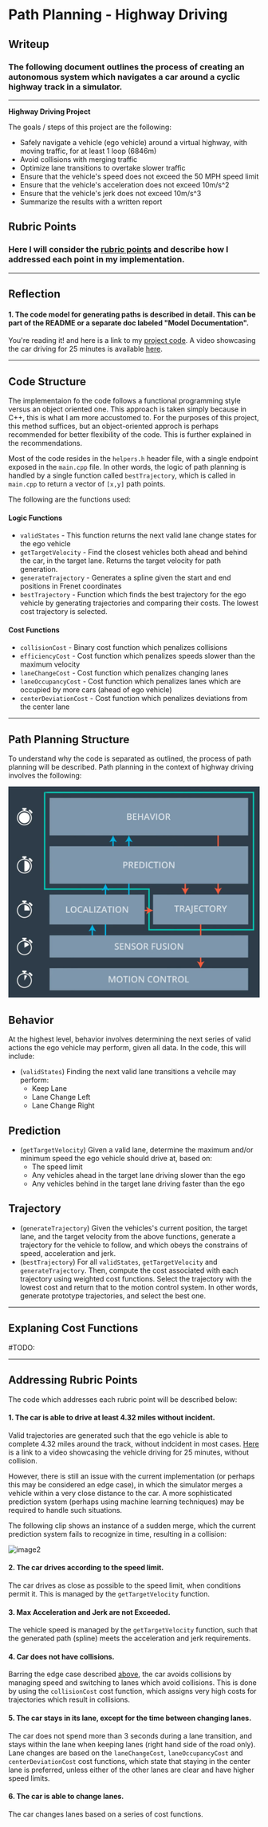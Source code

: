 # **Path Planning - Highway Driving** 

## Writeup

### The following document outlines the process of creating an autonomous system which navigates a car around a cyclic highway track in a simulator.

---

**Highway Driving Project**

The goals / steps of this project are the following:
* Safely navigate a vehicle (ego vehicle) around a virtual highway, with moving traffic, for at least 1 loop (6846m)
* Avoid collisions with merging traffic
* Optimize lane transitions to overtake slower traffic
* Ensure that the vehicle's speed does not exceed the 50 MPH speed limit
* Ensure that the vehicle's acceleration does not exceed 10m/s^2
* Ensure that the vehicle's jerk does not exceed 10m/s^3
* Summarize the results with a written report


[//]: # (Image References)

[image1]: ./images/path_planning_flowchart.png "Path Planning Flowchart"
[image2]: ./images/collision.gif "Collision Example"
[image3]: ./examples/random_noise.jpg "Random Noise"
[image4]: ./examples/placeholder.png "Traffic Sign 1"
[image5]: ./examples/placeholder.png "Traffic Sign 2"
[image6]: ./examples/placeholder.png "Traffic Sign 3"
[image7]: ./examples/placeholder.png "Traffic Sign 4"
[image8]: ./examples/placeholder.png "Traffic Sign 5"

## Rubric Points
### Here I will consider the [rubric points](https://review.udacity.com/#!/rubrics/1971/view) and describe how I addressed each point in my implementation.  

---
## Reflection

#### 1. The code model for generating paths is described in detail. This can be part of the README or a separate doc labeled "Model Documentation".

You're reading it! and here is a link to my [project code](https://github.com/rezarajan/sdc-path-planning.git). A video showcasing the car driving for 25 minutes is available [here](https://youtu.be/lzqQZv1BSao).

---

## Code Structure

The implementaion fo the code follows a functional programming style versus an object oriented one. This approach is taken simply because in C++, this is what I am more accustomed to. For the purposes of this project, this method suffices, but an object-oriented approch is perhaps recommended for better flexibility of the code. This is further explained in the recommendations.

Most of the code resides in the `helpers.h` header file, with a single endpoint exposed in the `main.cpp` file. In other words, the logic of path planning is handled by a single function called `bestTrajectory`, which is called in `main.cpp` to return a vector of `[x,y]` path points.

The following are the functions used:

#### Logic Functions
* `validStates` - This function returns the next valid lane change states for the ego vehicle
* `getTargetVelocity` - Find the closest vehicles both ahead and behind the car, in the target lane. Returns the target velocity for path generation.
* `generateTrajectory` - Generates a spline given the start and end positions in Frenet coordinates
* `bestTrajectory` - Function which finds the best trajectory for the ego vehicle by generating trajectories and comparing their costs. The lowest cost trajectory is selected.

#### Cost Functions
* `collisionCost` - Binary cost function which penalizes collisions
* `efficiencyCost` - Cost function which penalizes speeds slower than the maximum velocity
* `laneChangeCost` - Cost function which penalizes changing lanes
* `laneOccupancyCost` - Cost function which penalizes lanes which are occupied by more cars (ahead of ego vehicle)
* `centerDeviationCost` - Cost function which penalizes deviations from the center lane

---

## Path Planning Structure

To understand why the code is separated as outlined, the process of path planning will be described. Path planning in the context of highway driving involves the following:

![image1]

## Behavior

At the highest level, behavior involves determining the next series of valid actions the ego vehicle may perform, given all data. In the code, this will include:
* (`validStates`) Finding the next valid lane transitions a vehcile may perform:
  * Keep Lane
  * Lane Change Left
  * Lane Change Right

## Prediction
* (`getTargetVelocity`) Given a valid lane, determine the maximum and/or minimum speed the ego vehicle should drive at, based on:
  * The speed limit
  * Any vehicles ahead in the target lane driving slower than the ego
  * Any vehicles behind in the target lane driving faster than the ego

## Trajectory
* (`generateTrajectory`) Given the vehicles's current position, the target lane, and the target velocity from the above functions, generate a trajectory for the vehicle to follow, and which obeys the constrains of speed, acceleration and jerk.
* (`bestTrajectory`) For all `validStates`, `getTargetVelocity` and `generateTrajectory`. Then, compute the cost associated with each trajectory using weighted cost functions. Select the trajectory with the lowest cost and return that to the motion control system. In other words, generate prototype trajectories, and select the best one.

---

## Explaning Cost Functions

#TODO:

---
## Addressing Rubric Points

The code which addresses each rubric point will be described below:

#### 1. The car is able to drive at least 4.32 miles without incident.
Valid trajectories are generated such that the ego vehicle is able to complete 4.32 miles around the track, without indcident in most cases. [Here](https://youtu.be/lzqQZv1BSao) is a link to a video showcasing the vehicle driving for 25 minutes, without collision.

However, there is still an issue with the current implementation (or perhaps this may be considered an edge case), in which the simulator merges a vehicle within a very close distance to the car. A more sophisticated prediction system (perhaps using machine learning techniques) may be required to handle such situations.

The following clip shows an instance of a sudden merge, which the current prediction system fails to recognize in time, resulting in a collision:

![image2]

#### 2. The car drives according to the speed limit.
The car drives as close as possible to the speed limit, when conditions permit it. This is managed by the `getTargetVelocity` function.

#### 3. Max Acceleration and Jerk are not Exceeded.
The vehicle speed is managed by the `getTargetVelocity` function, such that the generated path (spline) meets the acceleration and jerk requirements.

#### 4. Car does not have collisions.
Barring the edge case described [above](#1-the-car-is-able-to-drive-at-least-432-miles-without-incident), the car avoids collisions by managing speed and switching to lanes which avoid collisions. This is done by using the `collisionCost` cost function, which assigns very high costs for trajectories which result in collisions.

#### 5. The car stays in its lane, except for the time between changing lanes.
The car does not spend more than 3 seconds during a lane transition, and stays within the lane when keeping lanes (right hand side of the road only). Lane changes are based on the `laneChangeCost`, `laneOccupancyCost` and `centerDeviationCost` cost functions, which state that staying in the center lane is preferred, unless either of the other lanes are clear and have higher speed limits.

#### 6. The car is able to change lanes.
The car changes lanes based on a series of cost functions.

